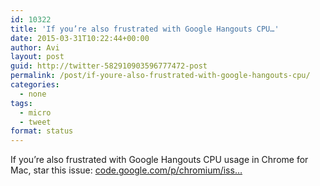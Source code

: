 ```yaml
---
id: 10322
title: 'If you’re also frustrated with Google Hangouts CPU…'
date: 2015-03-31T10:22:44+00:00
author: Avi
layout: post
guid: http://twitter-582910903596777472-post
permalink: /post/if-youre-also-frustrated-with-google-hangouts-cpu/
categories:
  - none
tags:
  - micro
  - tweet
format: status
---
```

If you’re also frustrated with Google Hangouts CPU usage in Chrome for Mac, star this issue: [code.google.com/p/chromium/iss…](https://code.google.com/p/chromium/issues/detail?id=413916)